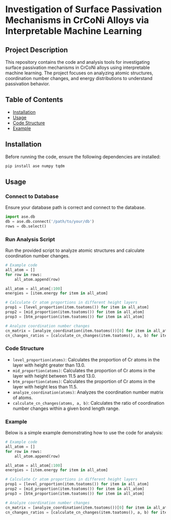 # Investigation of Surface Passivation Mechanisms in CrCoNi Alloys via Interpretable Machine Learning

## Project Description
This repository contains the code and analysis tools for investigating surface passivation mechanisms in CrCoNi alloys using interpretable machine learning. The project focuses on analyzing atomic structures, coordination number changes, and energy distributions to understand passivation behavior.

## Table of Contents
- [Installation](#installation)
- [Usage](#usage)
- [Code Structure](#code-structure)
- [Example](#example)

## Installation
Before running the code, ensure the following dependencies are installed:

```bash
pip install ase numpy tqdm
```
## Usage

### Connect to Database
Ensure your database path is correct and connect to the database.

```python
import ase.db
db = ase.db.connect('/path/to/your/db')
rows = db.select()
```
### Run Analysis Script
Run the provided script to analyze atomic structures and calculate coordination number changes.

```python
# Example code
all_atom = []
for row in rows:
    all_atom.append(row)

all_atom = all_atom[:100]
energies = [item.energy for item in all_atom]

# Calculate Cr atom proportions in different height layers
prop1 = [level_proportion(item.toatoms()) for item in all_atom]
prop2 = [mid_proportion(item.toatoms()) for item in all_atom]
prop3 = [btm_proportion(item.toatoms()) for item in all_atom]

# Analyze coordination number changes
cn_matrix = [analyze_coordination(item.toatoms())[0] for item in all_atom]
cn_changes_ratios = [calculate_cn_changes(item.toatoms(), a, b) for item in tqdm(all_atom)]
```
### Code Structure

- `level_proportion(atoms)`: Calculates the proportion of Cr atoms in the layer with height greater than 13.0.
- `mid_proportion(atoms)`: Calculates the proportion of Cr atoms in the layer with height between 11.5 and 13.0.
- `btm_proportion(atoms)`: Calculates the proportion of Cr atoms in the layer with height less than 11.5.
- `analyze_coordination(atoms)`: Analyzes the coordination number matrix of atoms.
- `calculate_cn_changes(atoms, a, b)`: Calculates the ratio of coordination number changes within a given bond length range.


### Example

Below is a simple example demonstrating how to use the code for analysis:

```python
# Example code
all_atom = []
for row in rows:
    all_atom.append(row)

all_atom = all_atom[:100]
energies = [item.energy for item in all_atom]

# Calculate Cr atom proportions in different height layers
prop1 = [level_proportion(item.toatoms()) for item in all_atom]
prop2 = [mid_proportion(item.toatoms()) for item in all_atom]
prop3 = [btm_proportion(item.toatoms()) for item in all_atom]

# Analyze coordination number changes
cn_matrix = [analyze_coordination(item.toatoms())[0] for item in all_atom]
cn_changes_ratios = [calculate_cn_changes(item.toatoms(), a, b) for item in tqdm(all_atom)]
```


